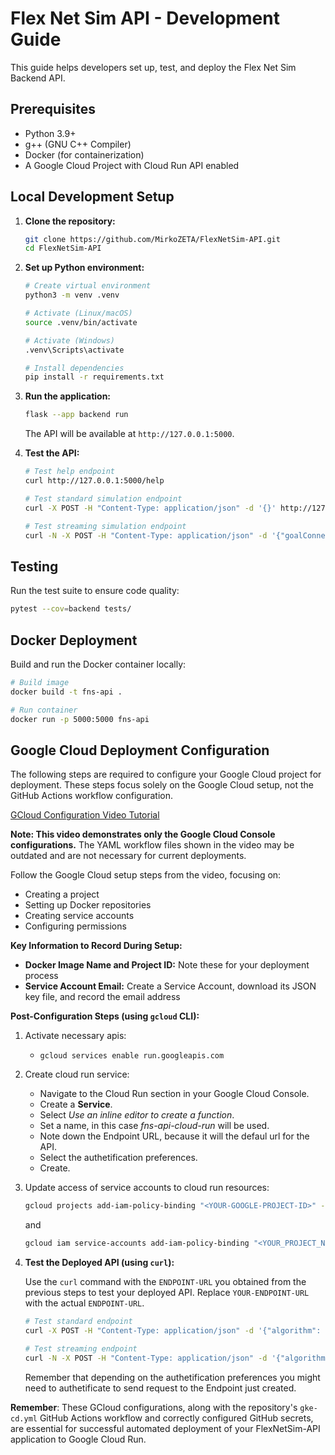 # Flex Net Sim API - Development Guide

This guide helps developers set up, test, and deploy the Flex Net Sim Backend API.

## Prerequisites

* Python 3.9+
* g++ (GNU C++ Compiler)
* Docker (for containerization)
* A Google Cloud Project with Cloud Run API enabled

## Local Development Setup

1. **Clone the repository:**
   ```bash
   git clone https://github.com/MirkoZETA/FlexNetSim-API.git
   cd FlexNetSim-API
   ```

2. **Set up Python environment:**
   ```bash
   # Create virtual environment
   python3 -m venv .venv
   
   # Activate (Linux/macOS)
   source .venv/bin/activate
   
   # Activate (Windows)
   .venv\Scripts\activate
   
   # Install dependencies
   pip install -r requirements.txt
   ```

3. **Run the application:**
   ```bash
   flask --app backend run
   ```
   The API will be available at `http://127.0.0.1:5000`.

4. **Test the API:**
   ```bash
   # Test help endpoint
   curl http://127.0.0.1:5000/help
   
   # Test standard simulation endpoint
   curl -X POST -H "Content-Type: application/json" -d '{}' http://127.0.0.1:5000/run_simulation
   
   # Test streaming simulation endpoint
   curl -N -X POST -H "Content-Type: application/json" -d '{"goalConnections": 50000}' http://127.0.0.1:5000/run_simulation_stream
   ```

## Testing

Run the test suite to ensure code quality:

```bash
pytest --cov=backend tests/
```

## Docker Deployment

Build and run the Docker container locally:

```bash
# Build image
docker build -t fns-api .

# Run container
docker run -p 5000:5000 fns-api
```

## Google Cloud Deployment Configuration

The following steps are required to configure your Google Cloud project for deployment. These steps focus solely on the Google Cloud setup, not the GitHub Actions workflow configuration.

[GCloud Configuration Video Tutorial](https://www.youtube.com/watch?v=KQUKDiBz3IA)

**Note: This video demonstrates only the Google Cloud Console configurations.** The YAML workflow files shown in the video may be outdated and are not necessary for current deployments.

Follow the Google Cloud setup steps from the video, focusing on:

* Creating a project
* Setting up Docker repositories
* Creating service accounts
* Configuring permissions

**Key Information to Record During Setup:**

* **Docker Image Name and Project ID:**  Note these for your deployment process
* **Service Account Email:** Create a Service Account, download its JSON key file, and record the email address

**Post-Configuration Steps (using `gcloud` CLI):**

1.  Activate necessary apis:

    *   `gcloud services enable run.googleapis.com`

2. Create cloud run service:
    *   Navigate to the Cloud Run section in your Google Cloud Console.
    *   Create a **Service**.
    *   Select *Use an inline editor to create a function*.
    *   Set a name, in this case *fns-api-cloud-run* will be used.
    *   Note down the  Endpoint URL, because it will the defaul url for the API.
    *   Select the authetification preferences.
    *   Create.

3. Update access of service accounts to cloud run resources:

    ```bash
    gcloud projects add-iam-policy-binding "<YOUR-GOOGLE-PROJECT-ID>" --member="serviceAccount:<SERVICE_ACCOUNT_EMAIL>" --role="roles/run.admin"
    ```

    and

    ```bash
    gcloud iam service-accounts add-iam-policy-binding "<YOUR_PROJECT_NUMBER>-compute@developer.gserviceaccount.com" --member="serviceAccount:<SERVICE_ACCOUNT_EMAIL>" --role="roles/iam.serviceAccountActor"
    ``` 

4.  **Test the Deployed API (using `curl`):**

    Use the `curl` command with the `ENDPOINT-URL` you obtained from the previous steps to test your deployed API. Replace `YOUR-ENDPOINT-URL` with the actual `ENDPOINT-URL`.

    ```bash
    # Test standard endpoint
    curl -X POST -H "Content-Type: application/json" -d '{"algorithm": "FirstFit", "networkType": 1, "bitrate": "fixed-rate"}' <YOUR-ENDPOINT-URL>/run_simulation
    
    # Test streaming endpoint
    curl -N -X POST -H "Content-Type: application/json" -d '{"algorithm": "FirstFit", "goalConnections": 5000000}' <YOUR-ENDPOINT-URL>/run_simulation_stream
    ``` 

    Remember that depending on the authetification preferences you might need to authetificate to send request to the Endpoint just created.

**Remember**: These GCloud configurations, along with the repository's `gke-cd.yml` GitHub Actions workflow and correctly configured GitHub secrets, are essential for successful automated deployment of your FlexNetSim-API application to Google Cloud Run.